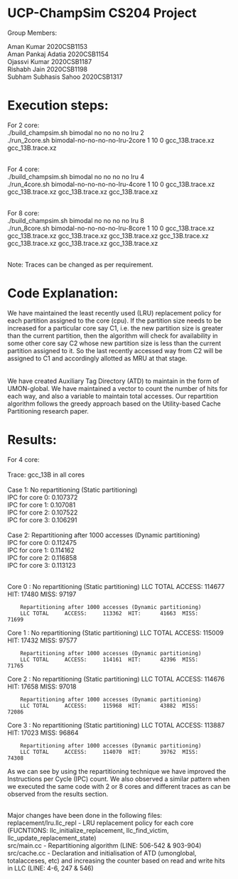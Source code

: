 # UCP-ChampSim CS204 Project

Group Members:

Aman Kumar                    2020CSB1153 <br />
Aman Pankaj Adatia            2020CSB1154 <br />
Ojassvi Kumar                 2020CSB1187 <br />
Rishabh Jain                  2020CSB1198 <br />
Subham Subhasis Sahoo         2020CSB1317 <br />


# Execution steps:

For 2 core: <br />
./build_champsim.sh bimodal no no no no lru 2 <br />
./run_2core.sh bimodal-no-no-no-no-lru-2core 1 10 0 gcc_13B.trace.xz gcc_13B.trace.xz <br />
<br />

For 4 core: <br /> 
./build_champsim.sh bimodal no no no no lru 4 <br />
./run_4core.sh bimodal-no-no-no-no-lru-4core 1 10 0 gcc_13B.trace.xz gcc_13B.trace.xz gcc_13B.trace.xz gcc_13B.trace.xz <br />

<br />
For 8 core: <br />
./build_champsim.sh bimodal no no no no lru 8 <br />
./run_8core.sh bimodal-no-no-no-no-lru-8core 1 10 0 gcc_13B.trace.xz gcc_13B.trace.xz gcc_13B.trace.xz gcc_13B.trace.xz gcc_13B.trace.xz gcc_13B.trace.xz  gcc_13B.trace.xz gcc_13B.trace.xz <br /> <br />


Note: Traces can be changed as per requirement. <br />


# Code Explanation:

We have maintained the least recently used (LRU) replacement policy for each partition assigned to the core (cpu). If the partition size needs to be increased for a particular core say C1, i.e. the new partition size is greater than the current partition, then the algorithm will check for availability in some other core say C2 whose new partition size is less than the current partition assigned to it. So the last recently accessed way from C2 will be assigned to C1 and accordingly allotted as MRU at that stage. <br /><br /><br />
We have created Auxiliary Tag Directory (ATD) to maintain in the form of UMON-global. We have maintained a vector to count the number of hits for each way, and also a variable to maintain total accesses. Our repartition algorithm follows the greedy approach based on the Utility-based Cache Partitioning research paper.<br />


# Results:

For 4 core: <br /><br />
Trace: gcc_13B in all cores <br /><br />
Case 1: No repartitioning (Static partitioning) <br />
        IPC for core 0: 0.107372 <br />
        IPC for core 1: 0.107081 <br />
        IPC for core 2: 0.107522 <br />
        IPC for core 3: 0.106291 <br />
 <br />
Case 2: Repartitioning after 1000 accesses (Dynamic partitioning) <br />
        IPC for core 0: 0.112475 <br />
        IPC for core 1: 0.114162 <br />
        IPC for core 2: 0.116858 <br />
        IPC for core 3: 0.113123 <br />
 <br />

Core 0 : 
        No repartitioning (Static partitioning)
        LLC TOTAL     ACCESS:     114677  HIT:      17480  MISS:      97197
        
        Repartitioning after 1000 accesses (Dynamic partitioning)
        LLC TOTAL     ACCESS:     113362  HIT:      41663  MISS:      71699
Core 1 :
        No repartitioning (Static partitioning)
        LLC TOTAL     ACCESS:     115009  HIT:      17432  MISS:      97577
        
        Repartitioning after 1000 accesses (Dynamic partitioning)
        LLC TOTAL     ACCESS:     114161  HIT:      42396  MISS:      71765
Core 2 :
        No repartitioning (Static partitioning)
        LLC TOTAL     ACCESS:     114676  HIT:      17658  MISS:      97018
        
        Repartitioning after 1000 accesses (Dynamic partitioning)
        LLC TOTAL     ACCESS:     115968  HIT:      43882  MISS:      72086
Core 3 :
        No repartitioning (Static partitioning)
        LLC TOTAL     ACCESS:     113887  HIT:      17023  MISS:      96864
        
        Repartitioning after 1000 accesses (Dynamic partitioning)
        LLC TOTAL     ACCESS:     114070  HIT:      39762  MISS:      74308


As we can see by using the repartitioning technique we have improved the Instructions per Cycle (IPC) count. We also observed a similar pattern when we executed the same code with 2 or 8 cores and different traces as can be observed from the results section. <br /> <br />


Major changes have been done in the following files: <br />
replacement/lru.llc_repl - LRU replacement policy for each core (FUCNTIONS: llc_initialize_replacement, llc_find_victim, llc_update_replacement_state)<br />
src/main.cc - Repartitioning algorithm (LINE: 506-542 & 903-904)<br /> 
src/cache.cc - Declaration and initialisation of ATD (umonglobal, totalacceses, etc) and increasing the counter based on read and write hits in LLC  (LINE: 4-6, 247 & 546)<br />
